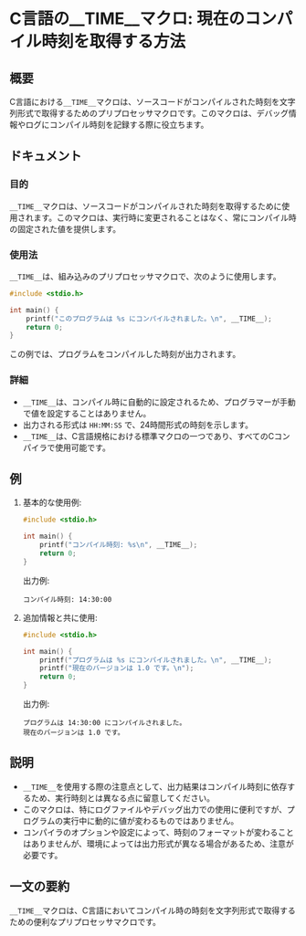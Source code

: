 <!--
Meta Description: # C言語の__TIME__マクロ: 現在のコンパイル時刻を取得する方法 ## 概要 C言語における`__TIME__`マクロは、ソースコードがコンパイルされた時刻を文字列形式で取得するためのプリプロセッサマクロです。このマクロは、デバッグ情報やログにコンパイル時刻を記録する際に役立ちます。 ## ...
Meta Keywords: __time__, printf, マクロは, このマクロは, include
-->

# C言語の__TIME__マクロ: 現在のコンパイル時刻を取得する方法

## 概要
C言語における`__TIME__`マクロは、ソースコードがコンパイルされた時刻を文字列形式で取得するためのプリプロセッサマクロです。このマクロは、デバッグ情報やログにコンパイル時刻を記録する際に役立ちます。

## ドキュメント
### 目的
`__TIME__`マクロは、ソースコードがコンパイルされた時刻を取得するために使用されます。このマクロは、実行時に変更されることはなく、常にコンパイル時の固定された値を提供します。

### 使用法
`__TIME__`は、組み込みのプリプロセッサマクロで、次のように使用します。

```c
#include <stdio.h>

int main() {
    printf("このプログラムは %s にコンパイルされました。\n", __TIME__);
    return 0;
}
```

この例では、プログラムをコンパイルした時刻が出力されます。

### 詳細
- `__TIME__`は、コンパイル時に自動的に設定されるため、プログラマーが手動で値を設定することはありません。
- 出力される形式は `HH:MM:SS` で、24時間形式の時刻を示します。
- `__TIME__`は、C言語規格における標準マクロの一つであり、すべてのCコンパイラで使用可能です。

## 例
1. 基本的な使用例:
    ```c
    #include <stdio.h>

    int main() {
        printf("コンパイル時刻: %s\n", __TIME__);
        return 0;
    }
    ```
   出力例:
   ```
   コンパイル時刻: 14:30:00
   ```

2. 追加情報と共に使用:
    ```c
    #include <stdio.h>

    int main() {
        printf("プログラムは %s にコンパイルされました。\n", __TIME__);
        printf("現在のバージョンは 1.0 です。\n");
        return 0;
    }
    ```
   出力例:
   ```
   プログラムは 14:30:00 にコンパイルされました。
   現在のバージョンは 1.0 です。
   ```

## 説明
- `__TIME__`を使用する際の注意点として、出力結果はコンパイル時刻に依存するため、実行時刻とは異なる点に留意してください。
- このマクロは、特にログファイルやデバッグ出力での使用に便利ですが、プログラムの実行中に動的に値が変わるものではありません。
- コンパイラのオプションや設定によって、時刻のフォーマットが変わることはありませんが、環境によっては出力形式が異なる場合があるため、注意が必要です。

## 一文の要約
`__TIME__`マクロは、C言語においてコンパイル時の時刻を文字列形式で取得するための便利なプリプロセッサマクロです。